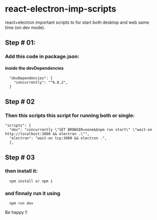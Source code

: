 # react-electron-imp-scripts
react+electron important scripts to for start both desktop and web same time (on dev mode). 

## Step # 01:
  ### Add this code in package.json:
   #### inside the devDependencies

      "devDependencies": {
        "concurrently": "^6.0.2",
      }
      
## Step # 02
### Then this scripts this script for running both or single:
  
    "scripts": {
      "dev": "concurrently \"SET BROWSER=none&&npm run start\" \"wait-on http://localhost:3000 && electron .\"",
      "electron": "wait-on tcp:3000 && electron .",
      },

## Step # 03
### then install it:
      npm install or npm i

### and finnaly run it using
                    
      npm run dev
      
Be happy !!
